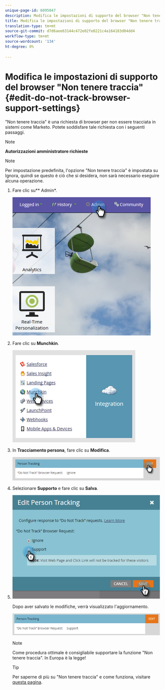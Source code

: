 ```yaml
---
unique-page-id: 6095047
description: Modifica le impostazioni di supporto del browser "Non tenere traccia" - Marketo Docs - Documentazione del prodotto
title: Modifica le impostazioni di supporto del browser "Non tenere traccia"
translation-type: tm+mt
source-git-commit: d7d6aee63144c472e02fe0221c4a164183d04dd4
workflow-type: tm+mt
source-wordcount: '134'
ht-degree: 0%

---
```



# Modifica le impostazioni di supporto del browser &quot;Non tenere traccia&quot; {#edit-do-not-track-browser-support-settings}

&quot;Non tenere traccia&quot; è una richiesta di browser per non essere tracciata in sistemi come Marketo. Potete soddisfare tale richiesta con i seguenti passaggi.

>[!NOTE]
>
>**Autorizzazioni amministratore richieste**

>[!NOTE]
>
>Per impostazione predefinita, l&#39;opzione &quot;Non tenere traccia&quot; è impostata su Ignora, quindi se questo è ciò che si desidera, non sarà necessario eseguire alcuna operazione.

1. Fare clic su** Admin*.

   ![](assets/one.png)

1. Fare clic su **Munchkin**.

   ![](assets/two.png)

1. In **Tracciamento persona**, fare clic su **Modifica**.

   ![](assets/three-2.png)

1. Selezionare **Supporto** e fare clic su **Salva**.
1. ![](assets/four-1.png)

   Dopo aver salvato le modifiche, verrà visualizzato l&#39;aggiornamento.

   ![](assets/five-1.png)

   >[!NOTE]
   >
   >Come procedura ottimale è consigliabile supportare la funzione &quot;Non tenere traccia&quot;. In Europa è la legge!

   >[!TIP]
   >
   >Per saperne di più su &quot;Non tenere traccia&quot; e come funziona, visitare [questa pagina](https://en.wikipedia.org/wiki/Do_Not_Track).

